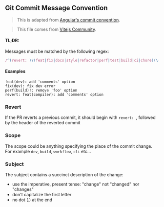 ## Git Commit Message Convention

> This is adapted from [Angular's commit convention](https://github.com/conventional-changelog/conventional-changelog/tree/master/packages/conventional-changelog-angular).

> This file comes from [Vitejs Community](https://github.com/vitejs/vite/blob/main/.github/commit-convention.md).

#### TL;DR:

Messages must be matched by the following regex:

<!-- prettier-ignore -->
```js
/^(revert: )?(feat|fix|docs|style|refactor|perf|test|build|ci|chore)(\(.+\))?!?: .{1,50}/
```

#### Examples

```
feat(dev): add 'comments' option
fix(dev): fix dev error
perf(build)!: remove 'foo' option
revert: feat(compiler): add 'comments' option
```

### Revert

If the PR reverts a previous commit, it should begin with `revert: `, followed by the header of the reverted commit

### Scope

The scope could be anything specifying the place of the commit change. For example `dev`, `build`, `workflow`, `cli` etc...

### Subject

The subject contains a succinct description of the change:

- use the imperative, present tense: "change" not "changed" nor "changes"
- don't capitalize the first letter
- no dot (.) at the end
